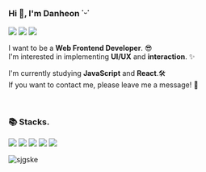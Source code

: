 
### **Hi 👋, I'm Danheon ˙ᵕ˙**

<img src="https://img.shields.io/badge/eksgjs3847@gmail.com-EA4335?style=flat-square&logo=Gmail&logoColor=white"/> <a href="https://www.notion.so/Keep-Coding-ca5299b7c0f246b3a0505f132d7494af"><img src="https://img.shields.io/badge/Studylog-000000?style=flat-square&logo=Notion&logoColor=white"/></a> <img src="https://img.shields.io/badge/sjgske-1DA1F2?style=flat-square&logo=Twitter&logoColor=white"/>

I want to be a **Web Frontend Developer**. 😎<br>
I'm interested in implementing **UI/UX** and **interaction**. ✨<br>

I'm currently studying **JavaScript** and **React**.🛠 <br>
If you want to contact me, please leave me a message! 💌

<br>

### **📚 Stacks.**
<img src="https://img.shields.io/badge/HTML5-E34F26?style=flat-square&logo=HTML5&logoColor=white"/> <img src="https://img.shields.io/badge/CSS3-1572B6?style=flat-square&logo=CSS3&logoColor=white"/> <img src="https://img.shields.io/badge/JavaScript-F7DF1E?style=flat-square&logo=JavaScript&logoColor=black"/> <img src="https://img.shields.io/badge/SASS-CC6699?style=flat-square&logo=SASS&logoColor=white"/> <img src="https://img.shields.io/badge/React-61DAFB?style=flat-square&logo=React&logoColor=white"/>

<p><img align="center" src="https://github-readme-stats.vercel.app/api/top-langs?username=sjgske&show_icons=true&locale=en&layout=compact" alt="sjgske" /></p>
